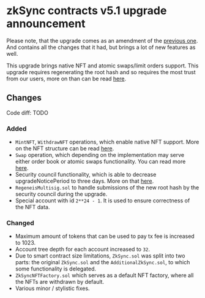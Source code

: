 # zkSync contracts v5.1 upgrade announcement

<!-- markdownlint-disable MD034 -->

Please note, that the upgrade comes as an amendment of the [previous one](./2021-02-26-upgrade). And contains all the changes that it had, but brings a lot of new features as well.

This upgrade brings native NFT and atomic swaps/limit orders support. This upgrade requires regenerating the root hash and so requires the most trust from our users, more on than can be read [here](https://medium.com/matter-labs/zksync-1-x-swaps-nfts-event-system-and-permissionless-token-listing-e126fcc04d61).

## Changes

Code diff: TODO

### Added

- `MintNFT`, `WithdrawNFT` operations, which enable native NFT support. More on the NFT structure can be read [here](../dev/nfts.md).
- `Swap` operation, which depending on the implementation may serve either order book or atomic swaps functionality. You can read more [here](../dev/swaps.md).
- Security council functionality, which is able to decrease upgradeNoticePeriod to three days. More on that [here](https://medium.com/matter-labs/keeping-funds-safe-a-3-factor-approach-to-security-in-zksync-2-0-a70b0f53f360).
- `RegeneisMultisig.sol` to handle submissions of the new root hash by the security council during the upgrade.
- Special account with id `2**24 - 1`. It is used to ensure correctness of the NFT data.

### Changed

- Maximum amount of tokens that can be used to pay tx fee is increased to 1023.
- Account tree depth for each account increased to `32`.
- Due to smart contract size limitations, `ZkSync.sol` was split into two parts: the original `ZkSync.sol` and the `AdditionalZkSync.sol`, to which some functionality is delegated.
- `ZkSyncNFTFactory.sol` which serves as a default NFT factory, where all the NFTs are withdrawn by default.
- Various minor / stylistic fixes.
